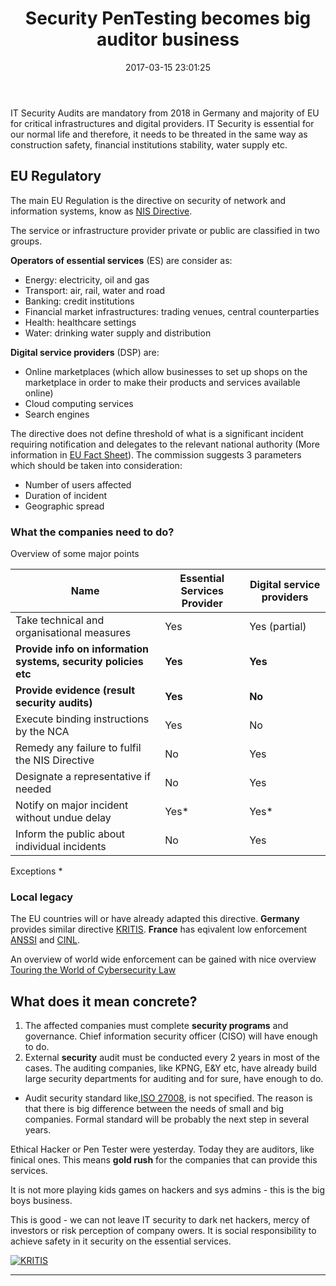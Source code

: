 ﻿---
title: Security PenTesting becomes big auditor business
date: 2017-03-15 23:01:25
tags:
 - auditing
 - security
categories: 
 - blog
photos:
 - /images/blog/kritis.jpg
---
IT Security Audits are mandatory from 2018 in Germany and majority of EU for critical infrastructures and digital providers. IT Security is essential for our normal life and therefore, it needs to be threated in the same way as construction safety, financial institutions stability, water supply etc. 
<!-- more --> 

## EU Regulatory

The main EU Regulation is the directive on security of network and information systems, know as [NIS Directive](https://ec.europa.eu/digital-single-market/en/network-and-information-security-nis-directive). 

The service or infrastructure provider private or public are classified in two groups.

__Operators of essential services__ (ES) are consider as:
 + Energy: electricity, oil and gas
 + Transport: air, rail, water and road
 + Banking: credit institutions
 + Financial market infrastructures: trading venues, central counterparties
 + Health: healthcare settings
 + Water: drinking water supply and distribution

__Digital service providers__ (DSP) are: 
 + Online marketplaces (which allow businesses to set up shops on the marketplace in order to make their products and services available online)
 + Cloud computing services
 + Search engines
   
The directive does not define threshold of what is a significant incident requiring notification and delegates to the relevant national authority (More information in [EU Fact Sheet](http://europa.eu/rapid/press-release_MEMO-16-2422_en.htm)). The commission suggests 3 parameters which should be taken into consideration:
- Number of users affected
- Duration of incident
- Geographic spread

### What the companies need to do?

Overview of some major points 

|Name|Essential Services Provider|Digital service providers|
|----|---------------------------|---------------------------|
|Take technical and organisational measures | Yes | Yes (partial) | 
|__Provide info on information systems, security policies etc__ | __Yes__ | __Yes__ |
| __Provide evidence (result security audits)__ | __Yes__ | __No__ |
|Execute binding instructions by the NCA | Yes | No |
| Remedy any failure to fulfil the NIS Directive | No | Yes |
| Designate a representative if needed | No | Yes |
| Notify on major incident without undue delay| Yes* | Yes* |
| Inform the public about individual incidents | No | Yes |
 Exceptions *


### Local legacy 

The EU countries will or have already adapted this directive.  __Germany__ provides similar directive [KRITIS](https://www.bsi.bund.de/DE/Themen/Industrie_KRITIS/IT-SiG/it_sig_node.html).  __France__ has eqivalent low enforcement [ANSSI](https://www.ssi.gouv.fr/en/cybersecurity-in-france/ciip-in-france/) and [CINL](https://www.cnil.fr/fr).

An overview of world wide enforcement can be gained with nice overview [Touring the World of Cybersecurity Law](https://www.rsaconference.com/writable/presentations/file_upload/law-w04-global_cybersecurity_laws_regulations_and_liability.pdf)

## What does it mean concrete?

1. The affected companies must complete __security programs__ and governance. Chief information security officer (CISO) will have enough to do.
2. External __security__ audit must be conducted every 2 years in most of the cases. The auditing companies, like KPNG, E&Y etc, have already build large security departments for auditing and for sure, have enough to do.
 - Audit security standard like,[ISO 27008](http://www.iso27001security.com/html/27008.html), is not specified. The reason is that there is big difference between the needs of small and big companies. Formal standard will be probably the next step in several years.  

Ethical Hacker or Pen Tester were yesterday. Today they are auditors, like finical ones. This means __gold rush__ for the companies that can provide this services.

It is not more playing kids games on hackers and sys admins - this is the big boys business.

This is good - we can not leave IT security to dark net hackers, mercy of investors or risk perception of company owers. It is social responsibility to achieve safety in it security on the essential services.

[![KRITIS	](/images/blog/KritisKreis.png)](/images/blog/KritisKreis.png)


---
